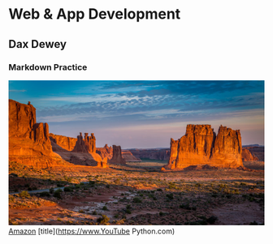 # Web & App Development
## Dax Dewey
### Markdown Practice

![alt text](new_mexico.jpg)
[Amazon](https://www.amazon.com)
[title](https://www.YouTube Python.com)
